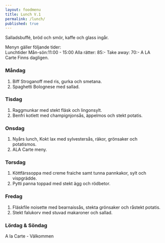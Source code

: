 ```yaml
---
layout: foodmenu
title: Lunch V.1
permalink: /lunch/
published: true
---
```

Salladsbuffé, bröd och smör, kaffe och glass ingår.

Menyn gäller följande tider:  
Lunchtider  Mån-sön:11:00 - 15:00
Alla rätter: 85:- Take away: 70:-
A LA Carte Finns dagligen.

### Måndag
1. Biff Stroganoff med ris, gurka och smetana.
2. Spaghetti Bolognese med sallad.

### Tisdag
1. Raggmunkar med stekt fläsk och lingonsylt.
2. Benfri kotlett med champignjonsås, äppelmos och stekt potatis.

### Onsdag
1. Nyårs lunch, Kokt lax med sylvestersås, räkor, grönsaker och potatismos.
2. ALA Carte meny.

### Torsdag
1. Köttfärssoppa med creme fraiche samt tunna pannkakor, sylt och vispgrädde. 
21. Pytti panna toppad med stekt ägg och rödbetor.

### Fredag
1. Fläskfile noisette med bearnaissås, stekta grönsaker och råstekt potatis.
2. Stekt falukorv med stuvad makaroner och sallad.
                                                                                                    
                   
### Lördag & Söndag
A la Carte - Välkommen

